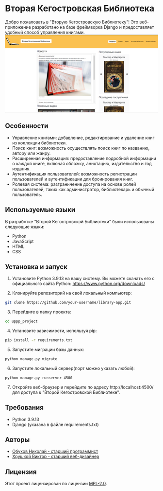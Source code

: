 # Вторая Кегостровская Библиотека

Добро пожаловать в "Вторую Кегостровскую Библиотеку"! Это веб-приложение разработано на базе фреймворка Django и предоставляет удобный способ управления книгами.
![Кегостровская Библиотека](site_screen/main.png)

## Особенности

- Управление книгами: добавление, редактирование и удаление книг из коллекции библиотеки.
- Поиск книг: возможность осуществлять поиск книг по названию, автору или жанру.
- Расширенная информация: предоставление подробной информации о каждой книге, включая обложку, аннотацию, издательство и год издания.
- Аутентификация пользователей: возможность регистрации пользователей и аутентификации для броинрования книг.
- Ролевая система: разграничение доступа на основе ролей пользователей, таких как администратор, библиотекарь и обычный пользователь.


## Используемые языки

В разработке "Второй Кегостровской Библиотеки" были использованы следующие языки:

- Python
- JavaScript
- HTML
- CSS

## Установка и запуск

1. Установите Python 3.9.13 на вашу систему. Вы можете скачать его с официального сайта Python: https://www.python.org/downloads/

2. Клонируйте репозиторий на свой локальный компьютер:

```bash
git clone https://github.com/your-username/library-app.git
```
3. Перейдите в папку проекта:

```bash
cd uppp_project
```
4. Установите зависимости, используя pip:
```bash
pip install -r requirements.txt
```
5. Запустите миграции базы данных:
```bash
python manage.py migrate
```
6. Запустите локальный сервер(порт можно указать любой):
```bash
python manage.py runserver 4500
```
7. Откройте веб-браузер и перейдите по адресу http://localhost:4500/ для доступа к "Второй Кегостровской Библиотеке".

## Требования

- Python 3.9.13
- Django (указана в файле requirements.txt)

## Авторы

- [Обухов Николай - старший программист](mailto:fairdanger43@gmail.com)
- [Хрушкой Виктор - старший веб-дизайнер](mailto:vkhrushkoy@gmail.com)

## Лицензия

Этот проект лицензирован по лицензии [MPL-2.0](https://www.mozilla.org/en-US/MPL/2.0/).

